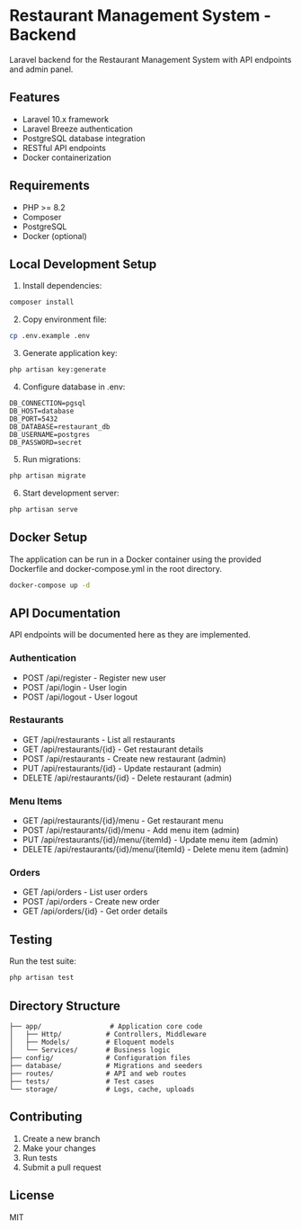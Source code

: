# Restaurant Management System - Backend

Laravel backend for the Restaurant Management System with API endpoints and admin panel.

## Features

- Laravel 10.x framework
- Laravel Breeze authentication
- PostgreSQL database integration
- RESTful API endpoints
- Docker containerization

## Requirements

- PHP >= 8.2
- Composer
- PostgreSQL
- Docker (optional)

## Local Development Setup

1. Install dependencies:
```bash
composer install
```

2. Copy environment file:
```bash
cp .env.example .env
```

3. Generate application key:
```bash
php artisan key:generate
```

4. Configure database in .env:
```env
DB_CONNECTION=pgsql
DB_HOST=database
DB_PORT=5432
DB_DATABASE=restaurant_db
DB_USERNAME=postgres
DB_PASSWORD=secret
```

5. Run migrations:
```bash
php artisan migrate
```

6. Start development server:
```bash
php artisan serve
```

## Docker Setup

The application can be run in a Docker container using the provided Dockerfile and docker-compose.yml in the root directory.

```bash
docker-compose up -d
```

## API Documentation

API endpoints will be documented here as they are implemented.

### Authentication

- POST /api/register - Register new user
- POST /api/login - User login
- POST /api/logout - User logout

### Restaurants

- GET /api/restaurants - List all restaurants
- GET /api/restaurants/{id} - Get restaurant details
- POST /api/restaurants - Create new restaurant (admin)
- PUT /api/restaurants/{id} - Update restaurant (admin)
- DELETE /api/restaurants/{id} - Delete restaurant (admin)

### Menu Items

- GET /api/restaurants/{id}/menu - Get restaurant menu
- POST /api/restaurants/{id}/menu - Add menu item (admin)
- PUT /api/restaurants/{id}/menu/{itemId} - Update menu item (admin)
- DELETE /api/restaurants/{id}/menu/{itemId} - Delete menu item (admin)

### Orders

- GET /api/orders - List user orders
- POST /api/orders - Create new order
- GET /api/orders/{id} - Get order details

## Testing

Run the test suite:

```bash
php artisan test
```

## Directory Structure

```
├── app/                 # Application core code
│   ├── Http/           # Controllers, Middleware
│   ├── Models/         # Eloquent models
│   └── Services/       # Business logic
├── config/             # Configuration files
├── database/           # Migrations and seeders
├── routes/             # API and web routes
├── tests/              # Test cases
└── storage/            # Logs, cache, uploads
```

## Contributing

1. Create a new branch
2. Make your changes
3. Run tests
4. Submit a pull request

## License

MIT